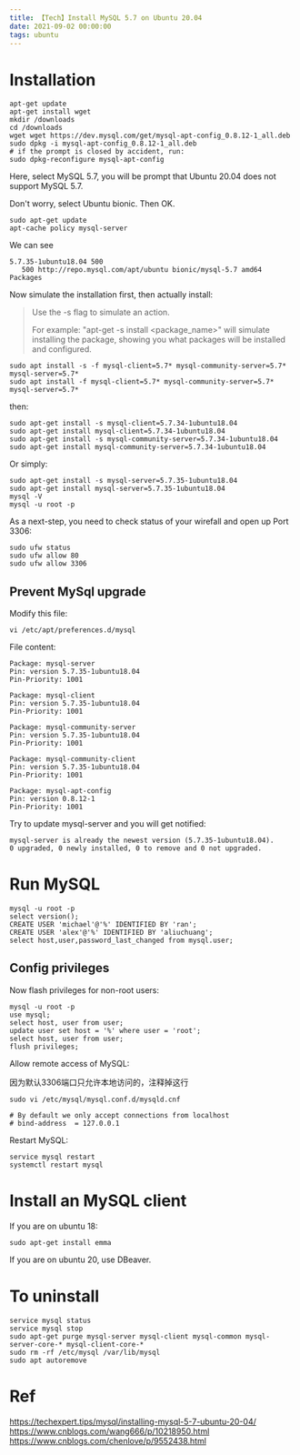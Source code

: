 ```yaml
---
title: 【Tech】Install MySQL 5.7 on Ubuntu 20.04
date: 2021-09-02 00:00:00
tags: ubuntu
---
```


# Installation

    apt-get update
    apt-get install wget
    mkdir /downloads
    cd /downloads
    wget wget https://dev.mysql.com/get/mysql-apt-config_0.8.12-1_all.deb
    sudo dpkg -i mysql-apt-config_0.8.12-1_all.deb
    # if the prompt is closed by accident, run:
    sudo dpkg-reconfigure mysql-apt-config

Here, select MySQL 5.7, you will be prompt that Ubuntu 20.04 does not support MySQL 5.7. 

Don't worry, select Ubuntu bionic. Then OK. 

    sudo apt-get update
    apt-cache policy mysql-server

We can see

    5.7.35-1ubuntu18.04 500 
       500 http://repo.mysql.com/apt/ubuntu bionic/mysql-5.7 amd64 Packages

Now simulate the installation first, then actually install:

> Use the -s flag to simulate an action. 
> 
> For example: "apt-get -s install <package_name>" will simulate installing the package, showing you what packages will be installed and configured.

    sudo apt install -s -f mysql-client=5.7* mysql-community-server=5.7* mysql-server=5.7*
    sudo apt install -f mysql-client=5.7* mysql-community-server=5.7* mysql-server=5.7*

then:

    sudo apt-get install -s mysql-client=5.7.34-1ubuntu18.04
    sudo apt-get install mysql-client=5.7.34-1ubuntu18.04
    sudo apt-get install -s mysql-community-server=5.7.34-1ubuntu18.04
    sudo apt-get install mysql-community-server=5.7.34-1ubuntu18.04

Or simply:

    sudo apt-get install -s mysql-server=5.7.35-1ubuntu18.04
    sudo apt-get install mysql-server=5.7.35-1ubuntu18.04
    mysql -V
    mysql -u root -p

As a next-step, you need to check status of your wirefall and open up Port 3306:

    sudo ufw status
    sudo ufw allow 80
    sudo ufw allow 3306

## Prevent MySql upgrade

Modify this file: 

    vi /etc/apt/preferences.d/mysql

File content: 

    Package: mysql-server
    Pin: version 5.7.35-1ubuntu18.04
    Pin-Priority: 1001

    Package: mysql-client
    Pin: version 5.7.35-1ubuntu18.04
    Pin-Priority: 1001

    Package: mysql-community-server
    Pin: version 5.7.35-1ubuntu18.04
    Pin-Priority: 1001

    Package: mysql-community-client
    Pin: version 5.7.35-1ubuntu18.04
    Pin-Priority: 1001

    Package: mysql-apt-config
    Pin: version 0.8.12-1
    Pin-Priority: 1001

Try to update mysql-server and you will get notified: 

    mysql-server is already the newest version (5.7.35-1ubuntu18.04). 
    0 upgraded, 0 newly installed, 0 to remove and 0 not upgraded.

# Run MySQL

    mysql -u root -p
    select version();
    CREATE USER 'michael'@'%' IDENTIFIED BY 'ran';
    CREATE USER 'alex'@'%' IDENTIFIED BY 'aliuchuang';
    select host,user,password_last_changed from mysql.user;

## Config privileges

Now flash privileges for non-root users:

    mysql -u root -p
    use mysql;
    select host, user from user; 
    update user set host = '%' where user = 'root';
    select host, user from user;
    flush privileges;

Allow remote access of MySQL:

因为默认3306端口只允许本地访问的，注释掉这行

    sudo vi /etc/mysql/mysql.conf.d/mysqld.cnf

    # By default we only accept connections from localhost
    # bind-address  = 127.0.0.1

Restart MySQL: 

    service mysql restart
    systemctl restart mysql

# Install an MySQL client

If you are on ubuntu 18: 

    sudo apt-get install emma

If you are on ubuntu 20, use DBeaver. 


# To uninstall

    service mysql status
    service mysql stop
    sudo apt-get purge mysql-server mysql-client mysql-common mysql-server-core-* mysql-client-core-*
    sudo rm -rf /etc/mysql /var/lib/mysql
    sudo apt autoremove

# Ref

https://techexpert.tips/mysql/installing-mysql-5-7-ubuntu-20-04/
https://www.cnblogs.com/wang666/p/10218950.html
https://www.cnblogs.com/chenlove/p/9552438.html

